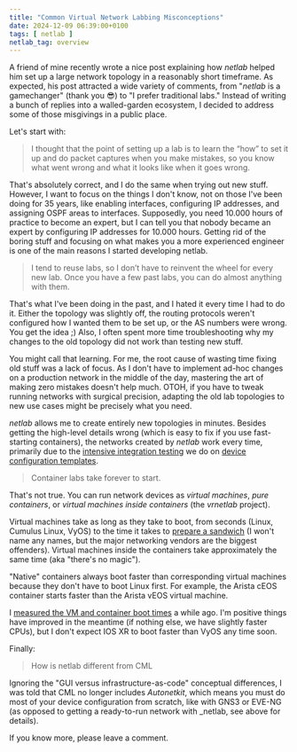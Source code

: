 ```yaml
---
title: "Common Virtual Network Labbing Misconceptions"
date: 2024-12-09 06:39:00+0100
tags: [ netlab ]
netlab_tag: overview
---
```

A friend of mine recently wrote a nice post explaining how _netlab_ helped him set up a large network topology in a reasonably short timeframe. As expected, his post attracted a wide variety of comments, from "_netlab_ is a gamechanger" (thank you 😎) to "I prefer traditional labs." Instead of writing a bunch of replies into a walled-garden ecosystem, I decided to address some of those misgivings in a public place.

Let's start with:
<!--more-->
> I thought that the point of setting up a lab is to learn the “how” to set it up and do packet captures when you make mistakes, so you know what went wrong and what it looks like when it goes wrong.

That's absolutely correct, and I do the same when trying out new stuff. However, I want to focus on the things I don't know, not on those I've been doing for 35 years, like enabling interfaces, configuring IP addresses, and assigning OSPF areas to interfaces. Supposedly, you need 10.000 hours of practice to become an expert, but I can tell you that nobody became an expert by configuring IP addresses for 10.000 hours. Getting rid of the boring stuff and focusing on what makes you a more experienced engineer is one of the main reasons I started developing netlab.

> I tend to reuse labs, so I don’t have to reinvent the wheel for every new lab. Once you have a few past labs, you can do almost anything with them.

That's what I've been doing in the past, and I hated it every time I had to do it. Either the topology was slightly off, the routing protocols weren't configured how I wanted them to be set up, or the AS numbers were wrong. You get the idea ;) Also, I often spent more time troubleshooting why my changes to the old topology did not work than testing new stuff.

You might call that learning. For me, the root cause of wasting time fixing old stuff was a lack of focus. As I don't have to implement ad-hoc changes on a production network in the middle of the day, mastering the art of making zero mistakes doesn't help much. OTOH, if you have to tweak running networks with surgical precision, adapting the old lab topologies to new use cases might be precisely what you need.

_netlab_ allows me to create entirely new topologies in minutes. Besides getting the high-level details wrong (which is easy to fix if you use fast-starting containers), the networks created by _netlab_ work every time, primarily due to the [intensive integration testing](https://release.netlab.tools/) we do on [device configuration templates](https://blog.ipspace.net/2024/05/netlab-integration-tests/).

> Container labs take forever to start.

That's not true. You can run network devices as *virtual machines*, *pure containers*, or *virtual machines inside containers* (the *vrnetlab* project).

Virtual machines take as long as they take to boot, from seconds (Linux, Cumulus Linux, VyOS) to the time it takes to [prepare a sandwich](https://xkcd.com/149/) (I won't name any names, but the major networking vendors are the biggest offenders). Virtual machines inside the containers take approximately the same time (aka "there's no magic").

"Native" containers always boot faster than corresponding virtual machines because they don't have to boot Linux first. For example, the Arista cEOS container starts faster than the Arista vEOS virtual machine.

I [measured the VM and container boot times](/2023/02/virtual-device-boot-times/) a while ago. I'm positive things have improved in the meantime (if nothing else, we have slightly faster CPUs), but I don't expect IOS XR to boot faster than VyOS any time soon.

Finally:

> How is netlab different from CML

Ignoring the "GUI versus infrastructure-as-code" conceptual differences, I was told that CML no longer includes _Autonetkit_, which means you must do most of your device configuration from scratch, like with GNS3 or EVE-NG (as opposed to getting a ready-to-run network with _netlab, see above for details).

If you know more, please leave a comment.

